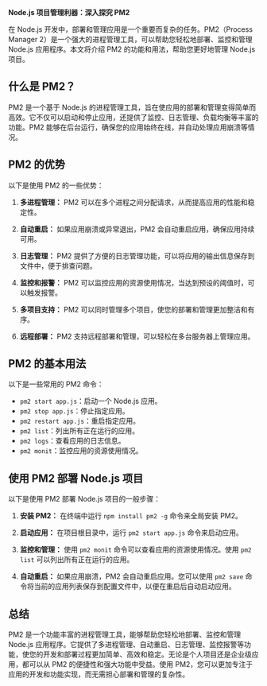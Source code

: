 **Node.js 项目管理利器：深入探究 PM2**

在 Node.js 开发中，部署和管理应用是一个重要而复杂的任务。PM2（Process Manager 2）是一个强大的进程管理工具，可以帮助您轻松地部署、监控和管理 Node.js 应用程序。本文将介绍 PM2 的功能和用法，帮助您更好地管理 Node.js 项目。

## **什么是 PM2？**

PM2 是一个基于 Node.js 的进程管理工具，旨在使应用的部署和管理变得简单而高效。它不仅可以启动和停止应用，还提供了监控、日志管理、负载均衡等丰富的功能。PM2 能够在后台运行，确保您的应用始终在线，并自动处理应用崩溃等情况。

## **PM2 的优势**

以下是使用 PM2 的一些优势：

1. **多进程管理：** PM2 可以在多个进程之间分配请求，从而提高应用的性能和稳定性。

2. **自动重启：** 如果应用崩溃或异常退出，PM2 会自动重启应用，确保应用持续可用。

3. **日志管理：** PM2 提供了方便的日志管理功能，可以将应用的输出信息保存到文件中，便于排查问题。

4. **监控和报警：** PM2 可以监控应用的资源使用情况，当达到预设的阈值时，可以触发报警。

5. **多项目支持：** PM2 可以同时管理多个项目，使您的部署和管理更加整洁和有序。

6. **远程部署：** PM2 支持远程部署和管理，可以轻松在多台服务器上管理应用。

## **PM2 的基本用法**

以下是一些常用的 PM2 命令：

- `pm2 start app.js`：启动一个 Node.js 应用。
- `pm2 stop app.js`：停止指定应用。
- `pm2 restart app.js`：重启指定应用。
- `pm2 list`：列出所有正在运行的应用。
- `pm2 logs`：查看应用的日志信息。
- `pm2 monit`：监控应用的资源使用情况。

## **使用 PM2 部署 Node.js 项目**

以下是使用 PM2 部署 Node.js 项目的一般步骤：

1. **安装 PM2：** 在终端中运行 `npm install pm2 -g` 命令来全局安装 PM2。

2. **启动应用：** 在项目根目录中，运行 `pm2 start app.js` 命令来启动应用。

3. **监控和管理：** 使用 `pm2 monit` 命令可以查看应用的资源使用情况。使用 `pm2 list` 可以列出所有正在运行的应用。

4. **自动重启：** 如果应用崩溃，PM2 会自动重启应用。您可以使用 `pm2 save` 命令将当前的应用列表保存到配置文件中，以便在重启后自动启动应用。

## **总结**

PM2 是一个功能丰富的进程管理工具，能够帮助您轻松地部署、监控和管理 Node.js 应用程序。它提供了多进程管理、自动重启、日志管理、监控报警等功能，使您的开发和部署过程更加简单、高效和稳定。无论是个人项目还是企业级应用，都可以从 PM2 的便捷性和强大功能中受益。使用 PM2，您可以更加专注于应用的开发和功能实现，而无需担心部署和管理的复杂性。